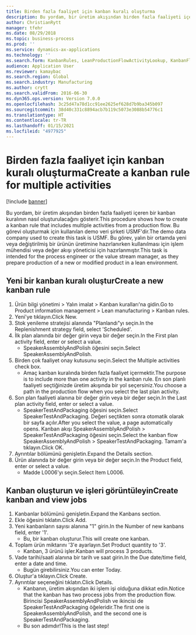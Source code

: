 ```yaml
---
title: Birden fazla faaliyet için kanban kuralı oluşturma
description: Bu yordam, bir üretim akışından birden fazla faaliyeti içeren bir kanban kuralının nasıl oluşturulacağını gösterir.
author: ChristianRytt
manager: tfehr
ms.date: 08/29/2018
ms.topic: business-process
ms.prod: ''
ms.service: dynamics-ax-applications
ms.technology: ''
ms.search.form: KanbanRules, LeanProductionFlowActivityLookup, KanbanFlowSelection, InventItemIdLookupSimple, KanbanCreateScheduled, Kanban
audience: Application User
ms.reviewer: kamaybac
ms.search.region: Global
ms.search.industry: Manufacturing
ms.author: crytt
ms.search.validFrom: 2016-06-30
ms.dyn365.ops.version: Version 7.0.0
ms.openlocfilehash: 3c25d47a78d1cc91ee2625ef628d7b9ba345b097
ms.sourcegitcommit: 38d40c331c8894acb7b119c5073e3088b54776c1
ms.translationtype: HT
ms.contentlocale: tr-TR
ms.lasthandoff: 01/15/2021
ms.locfileid: "4977925"
---
```

# <a name="create-a-kanban-rule-for-multiple-activities"></a><span data-ttu-id="fa8ee-103">Birden fazla faaliyet için kanban kuralı oluşturma</span><span class="sxs-lookup"><span data-stu-id="fa8ee-103">Create a kanban rule for multiple activities</span></span>

[!include [banner](../../includes/banner.md)]

<span data-ttu-id="fa8ee-104">Bu yordam, bir üretim akışından birden fazla faaliyeti içeren bir kanban kuralının nasıl oluşturulacağını gösterir.</span><span class="sxs-lookup"><span data-stu-id="fa8ee-104">This procedure shows how to create a kanban rule that includes multiple activities from a production flow.</span></span> <span data-ttu-id="fa8ee-105">Bu görevi oluşturmak için kullanılan demo veri şirketi USMF'dir.</span><span class="sxs-lookup"><span data-stu-id="fa8ee-105">The demo data company used to create this task is USMF.</span></span> <span data-ttu-id="fa8ee-106">Bu görev, yalın bir ortamda yeni veya değiştirilmiş bir ürünün üretimine hazırlanırken kullanılması için işlem mühendisi veya değer akışı yöneticisi için hazırlanmıştır.</span><span class="sxs-lookup"><span data-stu-id="fa8ee-106">This task is intended for the process engineer or the value stream manager, as they prepare production of a new or modified product in a lean environment.</span></span>


## <a name="create-a-new-kanban-rule"></a><span data-ttu-id="fa8ee-107">Yeni bir kanban kuralı oluştur</span><span class="sxs-lookup"><span data-stu-id="fa8ee-107">Create a new kanban rule</span></span>
1. <span data-ttu-id="fa8ee-108">Ürün bilgi yönetimi > Yalın imalat > Kanban kuralları'na gidin.</span><span class="sxs-lookup"><span data-stu-id="fa8ee-108">Go to Product information management > Lean manufacturing > Kanban rules.</span></span>
2. <span data-ttu-id="fa8ee-109">Yeni'ye tıklayın.</span><span class="sxs-lookup"><span data-stu-id="fa8ee-109">Click New.</span></span>
3. <span data-ttu-id="fa8ee-110">Stok yenileme stratejisi alanında "Planlandı"yı seçin.</span><span class="sxs-lookup"><span data-stu-id="fa8ee-110">In the Replenishment strategy field, select 'Scheduled'.</span></span>
4. <span data-ttu-id="fa8ee-111">İlk plan alanında bir değer girin veya bir değer seçin.</span><span class="sxs-lookup"><span data-stu-id="fa8ee-111">In the First plan activity field, enter or select a value.</span></span>
    * <span data-ttu-id="fa8ee-112">SpeakerAssemblyAndPolish öğesini seçin.</span><span class="sxs-lookup"><span data-stu-id="fa8ee-112">Select SpeakerAssemblyAndPolish.</span></span>  
5. <span data-ttu-id="fa8ee-113">Birden çok faaliyet onay kutusunu seçin.</span><span class="sxs-lookup"><span data-stu-id="fa8ee-113">Select the Multiple activities check box.</span></span>
    * <span data-ttu-id="fa8ee-114">Amaç kanban kuralında birden fazla faaliyet içermektir.</span><span class="sxs-lookup"><span data-stu-id="fa8ee-114">The purpose is to include more than one activity in the kanban rule.</span></span> <span data-ttu-id="fa8ee-115">En son planlı faaliyeti seçtiğinizde üretim akışında bir yol seçersiniz.</span><span class="sxs-lookup"><span data-stu-id="fa8ee-115">You choose a path in the production flow when you select the last plan activity.</span></span>  
6. <span data-ttu-id="fa8ee-116">Son plan faaliyeti alanına bir değer girin veya bir değer seçin.</span><span class="sxs-lookup"><span data-stu-id="fa8ee-116">In the Last plan activity field, enter or select a value.</span></span>
    * <span data-ttu-id="fa8ee-117">SpeakerTestAndPackaging öğesini seçin.</span><span class="sxs-lookup"><span data-stu-id="fa8ee-117">Select SpeakerTestAndPackaging.</span></span> <span data-ttu-id="fa8ee-118">Değeri seçtikten sonra otomatik olarak bir sayfa açılır.</span><span class="sxs-lookup"><span data-stu-id="fa8ee-118">After you select the value, a page automatically opens.</span></span> <span data-ttu-id="fa8ee-119">Kanban akışı SpeakerAssemblyAndPolish > SpeakerTestAndPackaging öğesini seçin.</span><span class="sxs-lookup"><span data-stu-id="fa8ee-119">Select the kanban flow SpeakerAssemblyAndPolish > SpeakerTestAndPackaging.</span></span> <span data-ttu-id="fa8ee-120">Tamam'a tıklayın.</span><span class="sxs-lookup"><span data-stu-id="fa8ee-120">Click OK.</span></span>  
7. <span data-ttu-id="fa8ee-121">Ayrıntılar bölümünü genişletin.</span><span class="sxs-lookup"><span data-stu-id="fa8ee-121">Expand the Details section.</span></span>
8. <span data-ttu-id="fa8ee-122">Ürün alanında bir değer girin veya bir değer seçin.</span><span class="sxs-lookup"><span data-stu-id="fa8ee-122">In the Product field, enter or select a value.</span></span>
    * <span data-ttu-id="fa8ee-123">Madde L0006'yı seçin.</span><span class="sxs-lookup"><span data-stu-id="fa8ee-123">Select Item L0006.</span></span>  

## <a name="create-kanban-and-view-jobs"></a><span data-ttu-id="fa8ee-124">Kanban oluşturun ve işleri görüntüleyin</span><span class="sxs-lookup"><span data-stu-id="fa8ee-124">Create kanban and view jobs</span></span>
1. <span data-ttu-id="fa8ee-125">Kanbanlar bölümünü genişletin.</span><span class="sxs-lookup"><span data-stu-id="fa8ee-125">Expand the Kanbans section.</span></span>
2. <span data-ttu-id="fa8ee-126">Ekle öğesini tıklatın.</span><span class="sxs-lookup"><span data-stu-id="fa8ee-126">Click Add.</span></span>
3. <span data-ttu-id="fa8ee-127">Yeni kanbanların sayısı alanına "1" girin.</span><span class="sxs-lookup"><span data-stu-id="fa8ee-127">In the Number of new kanbans field, enter '1'.</span></span>
    * <span data-ttu-id="fa8ee-128">Bu, bir kanban oluşturur.</span><span class="sxs-lookup"><span data-stu-id="fa8ee-128">This will create one kanban.</span></span>  
4. <span data-ttu-id="fa8ee-129">Toplam ürün miktarını '3'e ayarlayın.</span><span class="sxs-lookup"><span data-stu-id="fa8ee-129">Set Product quantity to '3'.</span></span>
    * <span data-ttu-id="fa8ee-130">Kanban, 3 ürünü işler.</span><span class="sxs-lookup"><span data-stu-id="fa8ee-130">Kanban will process 3 products.</span></span>  
5. <span data-ttu-id="fa8ee-131">Vade tarihi/saati alanına bir tarih ve saat girin.</span><span class="sxs-lookup"><span data-stu-id="fa8ee-131">In the Due date/time field, enter a date and time.</span></span>
    * <span data-ttu-id="fa8ee-132">Bugün girebilirsiniz.</span><span class="sxs-lookup"><span data-stu-id="fa8ee-132">You can enter Today.</span></span>  
6. <span data-ttu-id="fa8ee-133">Oluştur'a tıklayın.</span><span class="sxs-lookup"><span data-stu-id="fa8ee-133">Click Create.</span></span>
7. <span data-ttu-id="fa8ee-134">Ayrıntılar seçeneğini tıklatın.</span><span class="sxs-lookup"><span data-stu-id="fa8ee-134">Click Details.</span></span>
    * <span data-ttu-id="fa8ee-135">Kanbanın, üretim akışından iki işlem işi olduğuna dikkat edin.</span><span class="sxs-lookup"><span data-stu-id="fa8ee-135">Notice that the kanban has two process jobs from the production flow.</span></span> <span data-ttu-id="fa8ee-136">Birincisi SpeakerAssemblyAndPolish ve ikincisi de SpeakerTestAndPackaging öğeleridir.</span><span class="sxs-lookup"><span data-stu-id="fa8ee-136">The first one is SpeakerAssemblyAndPolish, and the second one is SpeakerTestAndPackaging.</span></span>  
    * <span data-ttu-id="fa8ee-137">Bu son adımdır!</span><span class="sxs-lookup"><span data-stu-id="fa8ee-137">This is the last step!</span></span>  

